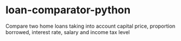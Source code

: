 # loan-comparator-python
Compare two home loans taking into account capital price, proportion borrowed, interest rate, salary and income tax level
